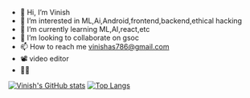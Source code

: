 - 👋 Hi, I’m Vinish
- 👀 I’m interested in ML,Ai,Android,frontend,backend,ethical hacking
- 🌱 I’m currently learning ML,AI,react,etc
- 💞️ I’m looking to collaborate on gsoc
- 📫 How to reach me vinishas786@gmail.com
- 📽 video editor
- 👨‍🎓




[![Vinish's GitHub stats](https://github-readme-stats.vercel.app/api?username=vinishhub)](https://github.com/vinishhub/github-readme-stats) [![Top Langs](https://github-readme-stats.vercel.app/api/top-langs/?username=vinishhub&layout=compact)](https://github.com/vinishhub/github-readme-stats)

<!---
vinishhub/vinishhub is a ✨ special ✨ repository because its `README.md` (this file) appears on your GitHub profile.
You can click the Preview link to take a look at your changes.
--->
